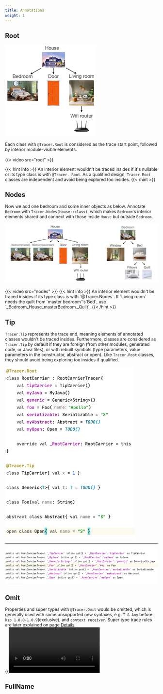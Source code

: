 ```yaml
---
title: Annotations
weight: 1
---
```


## Root

<img src=../../../singleBedroomHouse.png width=300/>

Each class with `@Tracer.Root` is considered as the trace start point, followed by interior 
module-visible elements.  
<br>
{{< video src="root" >}}

{{< hint info >}}
An interior element wouldn't be traced insides if it's nullable or its type class is with `@Tracer.
Root`. As a qualified design, `Tracer.Root` classes are independent and avoid being explored too 
insides. 
{{< /hint >}}
<br>

## Nodes
Now we add one bedroom and some inner objects as below. Annotate `Bedroom` with 
`Tracer.Nodes(House::class)`, which makes `Bedroom`'s interior elements shared and connect with those 
inside `House` but outside `Bedroom`. 

<img src=../doubleBedroomsHouse.png />
<br><br>
{{< video src="nodes" >}}
{{< hint info >}}
An interior element wouldn't be traced insides if its type class is with `@Tracer.Nodes`.
If `Living room` needs the quilt from `master bedroom`'s`Bed`, use 
`_Bedroom_House_masterBedroom._Quilt`.
{{< /hint >}}
<br> 

## Tip
`Tracer.Tip` represents the trace end, meaning elements of annotated classes wouldn't be traced 
insides. Furthermore, classes are considered as `Tracer.Tip` by default if they are foreign (from 
other modules, generated code, or Java files), or with rebuilt symbols (type parameters, value 
parameters in the constructor, abstract or open). Like `Tracer.Root` classes, they should avoid 
being exploring too insides if qualified.

<img src=tip.png>    

---
 
<img src=_tip.png>  
<br>

## Omit
Properties and super types with `@Tracer.Omit` would be omitted, which is generally used 
with some unsupported new syntaxes, e.g. `T & Any` before `ksp 1.8.0-1.0.9`(exclusive), 
and `context receiver`. Super type trace rules are later explained on page 
[Details](https://apollokwok.github.io//TracerTutorial/usage/details/#partial-traceable-super-types).
<br> 
{{<video src="omit" >}}  
<br>

## FullName